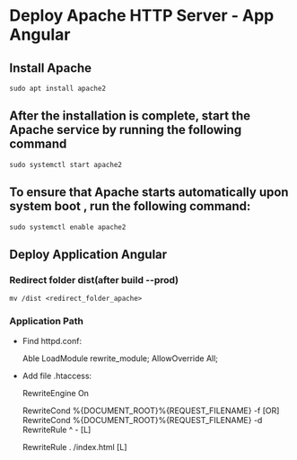 # Deploy Apache HTTP Server - App Angular

## Install Apache

`sudo apt install apache2`

## After the installation is complete, start the Apache service by running the following command

`sudo systemctl start apache2`

## To ensure that Apache starts automatically upon system boot , run the following command:

`sudo systemctl enable apache2`

## Deploy Application Angular

### Redirect folder dist(after build --prod)

`mv /dist <redirect_folder_apache>`

### Application Path

- Find httpd.conf:

  Able LoadModule rewrite_module;
  AllowOverride All;

- Add file .htaccess:

    RewriteEngine On
  
    RewriteCond %{DOCUMENT_ROOT}%{REQUEST_FILENAME} -f [OR]
    RewriteCond %{DOCUMENT_ROOT}%{REQUEST_FILENAME} -d
    RewriteRule ^ - [L]
    
    RewriteRule . /index.html [L]